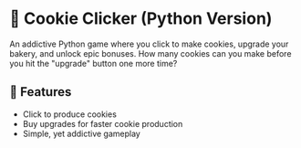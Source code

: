 # 🍪 Cookie Clicker (Python Version)

An addictive Python game where you click to make cookies, upgrade your bakery, and unlock epic bonuses. How many cookies can you make before you hit the "upgrade" button one more time?

## 🚀 Features
- Click to produce cookies
- Buy upgrades for faster cookie production
- Simple, yet addictive gameplay
